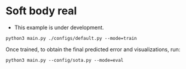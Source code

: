 # Soft body real

* This example is under development.

```
python3 main.py ./configs/default.py --mode=train
```

Once trained, to obtain the final predicted error and visualizations, run:

```
python3 main.py --config/sota.py --mode=eval
```
